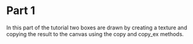 # Part 1

In this part of the tutorial two boxes are drawn by creating a texture
and copying the result to the canvas using the copy and copy_ex methods.
